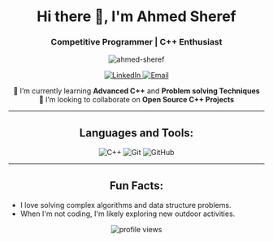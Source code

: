 <h1 align="center">Hi there 👋, I'm Ahmed Sheref</h1>
<h3 align="center">Competitive Programmer | C++ Enthusiast</h3>

<p align="center">
  <img src="https://github-readme-stats.vercel.app/api?username=ahmed-sheref&show_icons=true&theme=radical" alt="ahmed-sheref" />
</p>

<p align="center">
  <a href="https://www.linkedin.com/in/ahmed-sheref-b6804028a" target="_blank">
    <img src="https://img.shields.io/badge/-LinkedIn-%230077B5?style=for-the-badge&logo=linkedin&logoColor=white" alt="LinkedIn"/>
  </a>
  <a href="mailto:ahmedsheref2288@example.com">
    <img src="https://img.shields.io/badge/-Email-%23D14836?style=for-the-badge&logo=gmail&logoColor=white" alt="Email"/>
  </a>
</p>

<p align="center">
  🌱 I’m currently learning <strong>Advanced C++</strong> and <strong>Problem solving Techniques</strong> <br />
  👯 I’m looking to collaborate on <strong>Open Source C++ Projects</strong> <br />
</p>

<hr>

<h2 align="center">Languages and Tools:</h2>

<p align="center">
  <img src="https://img.shields.io/badge/C%2B%2B-00599C?style=for-the-badge&logo=c%2B%2B&logoColor=white" alt="C++" />
  <img src="https://img.shields.io/badge/Git-F05032?style=for-the-badge&logo=git&logoColor=white" alt="Git" />
  <img src="https://img.shields.io/badge/GitHub-181717?style=for-the-badge&logo=github&logoColor=white" alt="GitHub" />
</p>

<hr>

<h2 align="center">Fun Facts:</h2>

<p align="center">
  <ul>
    <li>I love solving complex algorithms and data structure problems.</li>
    <li>When I'm not coding, I'm likely exploring new outdoor activities.</li>
  </ul>
</p>

<p align="center">
  <img src="https://komarev.com/ghpvc/?username=ahmed-sheref&style=flat-square&color=blue" alt="profile views" />
</p>
